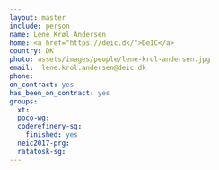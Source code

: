 ```yaml
---
layout: master
include: person
name: Lene Krøl Andersen
home: <a href="https://deic.dk/">DeIC</a>
country: DK
photo: assets/images/people/lene-krol-andersen.jpg
email:  lene.krol.andersen@deic.dk
phone:
on_contract: yes
has_been_on_contract: yes
groups:
  xt:
  poco-wg:
  coderefinery-sg:
    finished: yes
  neic2017-prg:
  ratatosk-sg:
---
```

